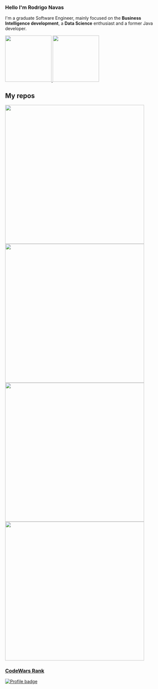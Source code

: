 ### Hello I'm Rodrigo Navas
I'm a graduate Software Engineer, mainly focused on the **Business Intelligence development**, a **Data Science** enthusiast and a former Java developer.

<p align="left">
  <a href="https://github.com/anuraghazra/github-readme-stats">
    <img height = "150" src="https://github-readme-stats.vercel.app/api?username=rodrigonavas&count_private=true&show_icons=true&hide=issues,stars&theme=prussian" />
  </a>
  <a href="https://github.com/anuraghazra/convoychat">
    <img height = "150" src="https://github-readme-stats.vercel.app/api/top-langs/?username=rodrigonavas&hide=css,html&langs_count=10&theme=prussian&layout=compact" />
  </a>
</p>

## My repos

<p align="left" >  
   <a href="https://github.com/rodrigonavas/intelligence-agency"><img align = "top" width= "450" src="https://github-readme-stats.vercel.app/api/pin/?username=rodrigonavas&repo=intelligence-agency&hide=html&langs_count=4&layout=compact&theme=prussian">
  <a href="https://github.com/rodrigonavas/Arbol-de-decision-sklearn"><img align = "top" width= "450" src="https://github-readme-stats.vercel.app/api/pin/?username=rodrigonavas&&repo=Arbol-de-decision-sklearn&langs_count=4&layout=compact&theme=prussian">
  <a href="https://github.com/rodrigonavas/orange-economy-stats"><img align = "top" width= "450" src="https://github-readme-stats.vercel.app/api/pin/?username=rodrigonavas&repo=orange-economy-stats&langs_count=4&layout=compact&theme=prussian">
  <a href="https://github.com/rodrigonavas/statistics-and-calculus"><img align = "top" width= "450" src="https://github-readme-stats.vercel.app/api/pin/?username=rodrigonavas&repo=statistics-and-calculus&langs_count=4&layout=compact&theme=prussian ">
</p>    

### CodeWars Rank
[![Profile badge](https://www.codewars.com/users/rodrigonavas/badges/large)](https://www.codewars.com/users/rodrigonavas)


<!--
**rodrigonavas/rodrigonavas** is a ✨ _special_ ✨ repository because its `README.md` (this file) appears on your GitHub profile.
Here are some ideas to get you started:

- 🔭 I’m currently working on ...
- 🌱 I’m currently learning ...
- 👯 I’m looking to collaborate on ...
- 🤔 I’m looking for help with ...
- 💬 Ask me about ...
- 📫 How to reach me: ...
- 😄 Pronouns: ...
- ⚡ Fun fact: ...
-->
